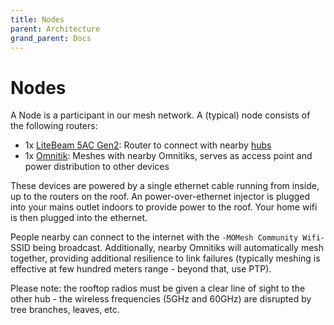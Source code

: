 ```yaml
---
title: Nodes
parent: Architecture
grand_parent: Docs
---
```


# Nodes

A Node is a participant in our mesh network. A (typical) node consists of the following routers:

- 1x [LiteBeam 5AC Gen2](/equipment/ubiquiti/lbe): Router to connect with nearby [hubs](./hubs)
- 1x [Omnitik](/equipment/mikrotik/omnitik): Meshes with nearby Omnitiks, serves as access point and power distribution to other devices

These devices are powered by a single ethernet cable running from inside, up to the routers on the roof. An power-over-ethernet injector is plugged into your mains outlet indoors to provide power to the roof. Your home wifi is then plugged into the ethernet.

People nearby can connect to the internet with the `-MOMesh Community Wifi-` SSID being broadcast. Additionally, nearby Omnitiks will automatically mesh together, providing additional resilience to link failures (typically meshing is effective at few hundred meters range - beyond that, use PTP).

Please note: the rooftop radios must be given a clear line of sight to the other hub - the wireless frequencies (5GHz and 60GHz) are disrupted by tree branches, leaves, etc.
